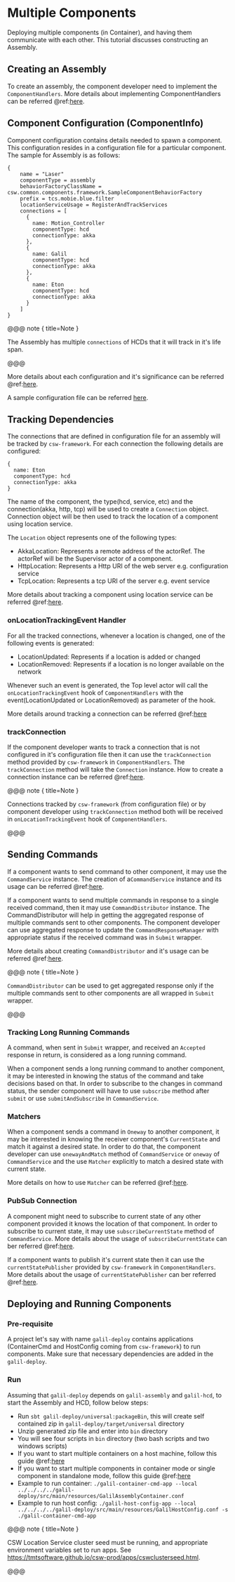 # Multiple Components

Deploying multiple components (in Container), and having them communicate with each other. This tutorial discusses constructing an Assembly.

## Creating an Assembly

To create an assembly, the component developer need to implement the `ComponentHandlers`. More details about implementing ComponentHandlers can be referred @ref:[here](./create-component.md#handlers). 

## Component Configuration (ComponentInfo)

Component configuration contains details needed to spawn a component. This configuration resides in a configuration file
for a particular component. The sample for Assembly is as follows:

```
{
    name = "Laser"
    componentType = assembly
    behaviorFactoryClassName = csw.common.components.framework.SampleComponentBehaviorFactory
    prefix = tcs.mobie.blue.filter
    locationServiceUsage = RegisterAndTrackServices
    connections = [
      {
        name: Motion_Controller
        componentType: hcd
        connectionType: akka
      },
      {
        name: Galil
        componentType: hcd
        connectionType: akka
      },
      {
        name: Eton
        componentType: hcd
        connectionType: akka
      }
    ]
}
```

@@@ note { title=Note }

The Assembly has multiple `connections` of HCDs that it will track in it's life span.

@@@

More details about each configuration and it's significance can be referred @ref:[here](./create-component.md#component-configuration-componentinfo-).

A sample configuration file can be referred [here](https://github.com/tmtsoftware/csw-prod/blob/master/csw-benchmark/src/main/resources/container.conf).  

## Tracking Dependencies

The connections that are defined in configuration file for an assembly will be tracked by `csw-framework`. For each connection the following details are configured:

```
{
  name: Eton
  componentType: hcd
  connectionType: akka
}
``` 

The name of the component, the type(hcd, service, etc) and the connection(akka, http, tcp) will be used to create a `Connection` object. Connection object will be then used to
track the location of a component using location service.

The `Location` object represents one of the following types:

-   AkkaLocation: Represents a remote address of the actorRef. The actorRef will be the Supervisor actor of a component.
-   HttpLocation: Represents a Http URI of the web server e.g. configuration service
-   TcpLocation: Represents a tcp URI of the server e.g. event service 

More details about tracking a component using location service can be referred @ref:[here](./services/location.md#tracking-and-subscribing).
 
### onLocationTrackingEvent Handler

For all the tracked connections, whenever a location is changed, one of the following events is generated:

-   LocationUpdated: Represents if a location is added or changed
-   LocationRemoved: Represents if a location is no longer available on the network

Whenever such an event is generated, the Top level actor will call the `onLocationTrackingEvent` hook of `ComponentHandlers` with the event(LocationUpdated or LocationRemoved)
as parameter of the hook.

More details around tracking a connection can be referred @ref:[here](./framework/tracking-connections.md)

### trackConnection

If the component developer wants to track a connection that is not configured in it's configuration file then it can use the `trackConnection` method provided by `csw-framework`
in `ComponentHandlers`. The `trackConnection` method will take the `Connection` instance. How to create a connection instance can be referred @ref:[here](./services/location.md#creating-components-connections-and-registrations).

@@@ note { title=Note }

Connections tracked by `csw-framework` (from configuration file) or by component developer using `trackConnection` method both will be received in `onLocationTrackingEvent`
hook of `ComponentHandlers`. 

@@@

## Sending Commands

If a component wants to send command to other component, it may use the `CommandService` instance. The creation of a`CommandService` instance and its usage can be referred
@ref:[here](./command.md#commandservice).

If a component wants to send multiple commands in response to a single received command, then it may use `CommandDistributor` instance. The CommandDistributor will help in
getting the aggregated response of multiple commands sent to other components. The component developer can use aggregated response to update the `CommandResponseManager` with
appropriate status if the received command was in `Submit` wrapper.

More details about creating `CommandDistributor` and it's usage can be referred @ref:[here](./command.md#distributing-commands).

@@@ note { title=Note }

`CommandDistributor` can be used to get aggregated response only if the multiple commands sent to other components are all wrapped in `Submit` wrapper.

@@@

### Tracking Long Running Commands

A command, when sent in `Submit` wrapper, and received an `Accepted` response in return, is considered as a long running command.
  
When a component sends a long running command to another component, it may be interested in knowing the status of the command and take decisions based on that. In order to subscribe
to the changes in command status, the sender component will have to use `subscribe` method after `submit` or use `submitAndSubscribe` in `CommandService`.

### Matchers

When a component sends a command in `Oneway` to another component, it may be interested in knowing the receiver component's `CurrentState` and match it against a desired state.
In order to do that, the component developer can use `onewayAndMatch` method of `CommandService` or `oneway` of `CommandService` and the use `Matcher` explicitly to match a desired
state with current state.

More details on how to use `Matcher` can  be referred @ref:[here](./command.md#matching-state-for-command-completion). 

### PubSub Connection

A component might need to subscribe to current state of any other component provided it knows the location of that component. In order to subscribe to current state, it may
use `subscribeCurrentState` method of `CommandService`. More details about the usage of `subscribeCurrentState` can ber referred @ref:[here](./command.md#subscribecurrentstate).

If a component wants to publish it's current state then it can use the `currentStatePublisher` provided by `csw-framework` in `ComponentHandlers`. More details about the usage
of `currentStatePublisher` can ber referred @ref:[here](./framework/publishing-state.md).

## Deploying and Running Components

### Pre-requisite

A project let's say with name `galil-deploy` contains applications (ContainerCmd and HostConfig coming from `csw-framework`) to run components. Make sure that necessary 
dependencies are added in the `galil-deploy`.

### Run
Assuming that `galil-deploy` depends on `galil-assembly` and `galil-hcd`, to start the Assembly and HCD, follow below steps:

 - Run `sbt galil-deploy/universal:packageBin`, this will create self contained zip in `galil-deploy/target/universal` directory
 - Unzip generated zip file and enter into `bin` directory
 - You will see four scripts in `bin` directory (two bash scripts and two windows scripts)
 - If you want to start multiple containers on a host machine, follow this guide @ref:[here](apps/hostconfig.md#examples)
 - If you want to start multiple components in container mode or single component in standalone mode, follow this guide @ref:[here](framework/deploying-components.md)
 - Example to run container:    `./galil-container-cmd-app --local ../../../../galil-deploy/src/main/resources/GalilAssemblyContainer.conf`
 - Example to run host config:  `./galil-host-config-app --local ../../../../galil-deploy/src/main/resources/GalilHostConfig.conf -s ./galil-container-cmd-app`

@@@ note { title=Note }

CSW Location Service cluster seed must be running, and appropriate environment variables set to run apps.
See https://tmtsoftware.github.io/csw-prod/apps/cswclusterseed.html.

@@@
